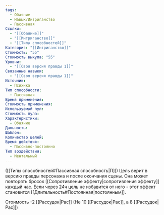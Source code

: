 ```yaml
---
tags:
  - Обаяние
  - Навык/Интриганство
  - Пассивная
Ссылки:
  - "[[Обаяние]]"
  - "[[Интриганство]]"
  - "[[Типы способностей]]"
Категория: "[[Интриганство]]"
Стоимость: "55"
Стоимость выкупа: "55"
Уровни:
  - "[[Своя версия правды 1]]"
Связанные навыки:
  - "[[Своя версия правды 1]]"
Источник:
  - Психика
Тип способности:
  - Пассивная
Время применения: 
Стоимость применения: 
Используемый пул: 
Стоимость пула: 
Характеристики:
  - Обаяние
Дальность: 
Шаблон: 
Количество целей: 
Время действия:
  - Пассивно-постоянно
Тип воздействия:
  - Ментальный
---
```

([[Типы способностей#Пассивная способность|П]]) Цель верит в версию правды персонажа и после окончания сцены. Она может повторять бросок [[Сопротивление эффекту|сопротивления эффекту]] каждый час. Если через 24ч цель не избавится от него - этот эффект становится [[Длительность#Постоянная|постоянным]]. 

Стоимость -2 [[Рассудок|Рас]] (Не 10 [[Рассудок|Рас]], а 8 [[Рассудок|Рас]])